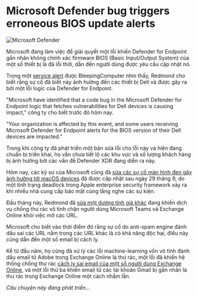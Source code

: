 # Microsoft Defender bug triggers erroneous BIOS update alerts

![Microsoft Defender](https://www.bleepstatic.com/content/hl-images/2023/10/11/Microsoft-Defender_for_Endpoint.jpg)

Microsoft đang làm việc để giải quyết một lỗi khiến Defender for Endpoint gắn nhãn không chính xác firmware BIOS (Basic Input/Output System) của một số thiết bị là đã lỗi thời, dẫn đến người dùng được yêu cầu cập nhật nó.

Trong một [service alert](https://admin.cloud.microsoft/Adminportal/Home?source=applauncher#/windowsreleasehealth/:/issue/DZ1163521) được BleepingComputer nhìn thấy, Redmond cho biết rằng sự cố đã biết này ảnh hưởng đến các thiết bị Dell và được gây ra bởi một lỗi logic của Defender for Endpoint.

"Microsoft have identified that a code bug in the Microsoft Defender for Endpoint logic that fetches vulnerabilities for Dell devices is causing impact," công ty cho biết trước đó hôm nay.

"Your organization is affected by this event, and some users receiving Microsoft Defender for Endpoint alerts for the BIOS version of their Dell devices are impacted."

Trong khi công ty đã phát triển một bản sửa lỗi cho lỗi này và hiện đang chuẩn bị triển khai, họ vẫn chưa tiết lộ các khu vực và số lượng khách hàng bị ảnh hưởng bởi các vấn đề Defender XDR đang diễn ra này.

Hôm nay, các kỹ sư của Microsoft cũng đã [sửa các sự cố màn hình đen gây ảnh hưởng tới macOS devices](http://admin.cloud.microsoft/Adminportal/Home?source=applauncher#/windowsreleasehealth/:/issue/DZ1163645) đã được cập nhật sau ngày 29 tháng 9, do một tình trạng deadlock trong Apple enterprise security framework xảy ra khi nhiều nhà cung cấp bảo mật cùng lắng nghe các sự kiện.

Đầu tháng này, Redmond đã [sửa một dương tính giả khác](https://www.bleepingcomputer.com/news/microsoft/microsoft-anti-spam-bug-blocks-links-in-exchange-online-teams/) đang khiến dịch vụ chống thư rác vô tình chặn người dùng Microsoft Teams và Exchange Online khỏi việc mở các URL.

Microsoft cho biết vào thời điểm đó rằng sự cố do anti-spam engine đánh dấu sai các URL nằm trong các URL khác là có khả năng độc hại, điều này cũng dẫn đến một số email bị cách ly.

Kể từ đầu năm, họ cũng đã xử lý các lỗi machine-learning vốn vô tình đánh dấu email từ Adobe trong Exchange Online là thư rác, một lỗi đã khiến hệ thống chống thư rác [cách ly sai email của một số người dùng Exchange Online](https://www.bleepingcomputer.com/news/microsoft/microsoft-exchange-online-bug-mistakenly-quarantines-user-emails/), và một lỗi thứ ba khiến email từ các tài khoản Gmail bị gắn nhãn là thư rác trong Exchange Online một cách nhầm lẫn.

_Câu chuyện này đang phát triển..._